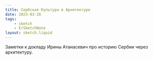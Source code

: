 ```yaml
---
title: Сербская Культура в Архитектуре
date: 2023-03-26
tags:
    - sketch
    - ErSketchNote
layout: sketch.liquid
---
```


Заметки к докладу Ирины Атанасевич про историю Сербии через архитектуру.
